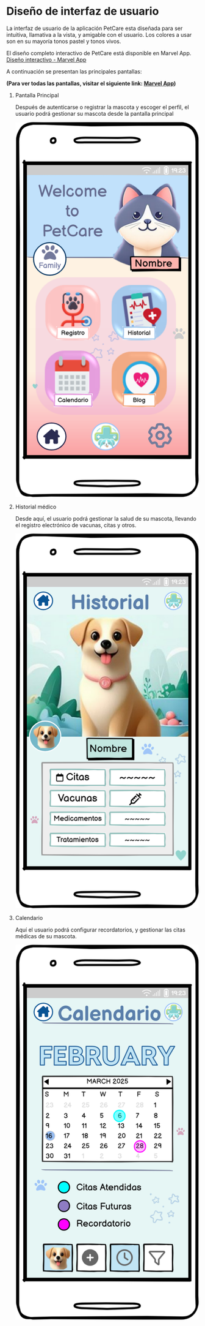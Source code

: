 # Diseño de interfaz de usuario

La interfaz de usuario de la aplicación PetCare esta diseñada para ser intuitiva, llamativa a la
vista, y amigable con el usuario. 
Los colores a usar son en su mayoría tonos pastel y tonos vivos. 

El diseño completo interactivo de PetCare está disponible en Marvel App.
[Diseño interactivo - Marvel App](https://marvelapp.com/prototype/acbj018)

A continuación se presentan las principales pantallas:

**(Para ver todas las pantallas, visitar el siguiente link: [Marvel App](https://marvelapp.com/prototype/acbj018))**

1. Pantalla Principal

   Después de autenticarse o registrar la mascota y escoger el perfil, el usuario podrá gestionar
   su mascota desde la pantalla principal

   ![Pantalla Principal](images/HomePage.png)

2. Historial médico

   Desde aquí, el usuario podrá gestionar la salud de su mascota, llevando el registro electrónico
   de vacunas, citas y otros.

   ![Historial médico](images/Historial.png)

3. Calendario

   Aquí el usuario podrá configurar recordatorios, y gestionar las citas médicas de su mascota.

   ![Calendario](images/Calendario.png)
